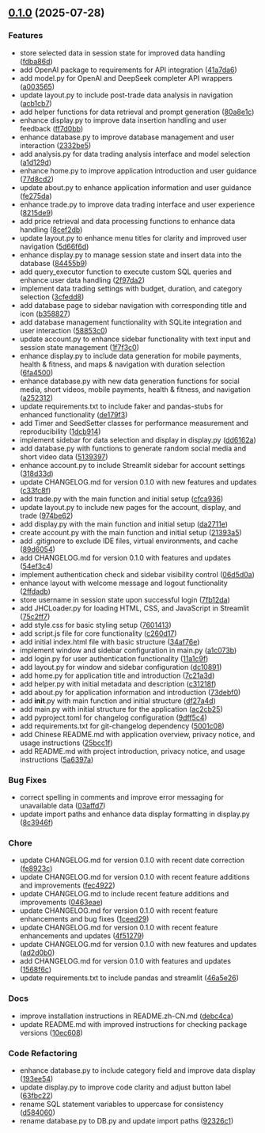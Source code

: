 <!-- insertion marker -->
<a name="0.1.0"></a>

## [0.1.0](https://github.com///compare/e8ac234ee3cc02be05bf1225cfe3f34ef896faf2...0.1.0) (2025-07-28)

### Features

- store selected data in session state for improved data handling ([fdba86d](https://github.com///commit/fdba86d47540c564aad8bd178b36dfec59291ad5))
- add OpenAI package to requirements for API integration ([41a7da6](https://github.com///commit/41a7da6b77e899c4da962a84edfab00434b9140f))
- add model.py for OpenAI and DeepSeek completer API wrappers ([a003565](https://github.com///commit/a0035656bdde2cb4489312009ba1e30504aa857a))
- update layout.py to include post-trade data analysis in navigation ([acb1cb7](https://github.com///commit/acb1cb7e0b28c29f6278e30926033e2e16505605))
- add helper functions for data retrieval and prompt generation ([80a8e1c](https://github.com///commit/80a8e1c0bd82c9a8cdadc060321f8442e56e5fa7))
- enhance display.py to improve data insertion handling and user feedback ([ff7d0bb](https://github.com///commit/ff7d0bba93740102ab91d689f53184b4e4c94fa3))
- enhance database.py to improve database management and user interaction ([2332be5](https://github.com///commit/2332be533ad111d811a86c6fe62b606791c9fcb4))
- add analysis.py for data trading analysis interface and model selection ([a1d129d](https://github.com///commit/a1d129d5d9b8378a5557be964338b7b279d1eca0))
- enhance home.py to improve application introduction and user guidance ([77d8cd2](https://github.com///commit/77d8cd22f0a6273ac032612be8a47201818b3771))
- update about.py to enhance application information and user guidance ([fe275da](https://github.com///commit/fe275da2b221bd35392d7e475113ba43c979f9b7))
- enhance trade.py to improve data trading interface and user experience ([8215de9](https://github.com///commit/8215de9de92d997b07c2ca8695f303eb586c9256))
- add price retrieval and data processing functions to enhance data handling ([8cef2db](https://github.com///commit/8cef2dba4a74b2575996c484084f71bc6542792e))
- update layout.py to enhance menu titles for clarity and improved user navigation ([5d66f6d](https://github.com///commit/5d66f6df2729b9a3d6be23bd886ebe11c6c623f4))
- enhance display.py to manage session state and insert data into the database ([84455b9](https://github.com///commit/84455b9bbf06dd5720e4809c4425a5989a94e46b))
- add query_executor function to execute custom SQL queries and enhance user data handling ([2f97da2](https://github.com///commit/2f97da2af167398da3bcb40861769f3099a37d6b))
- implement data trading settings with budget, duration, and category selection ([3cfedd8](https://github.com///commit/3cfedd80e044c0622d1b084bbcf7fb309423b3bc))
- add database page to sidebar navigation with corresponding title and icon ([b358827](https://github.com///commit/b35882703d4a2f6c0ea3f43716399450124bc404))
- add database management functionality with SQLite integration and user interaction ([58853c0](https://github.com///commit/58853c06af1eff55272360ec9d09a3008ba21922))
- update account.py to enhance sidebar functionality with text input and session state management ([1f7f3c0](https://github.com///commit/1f7f3c030673d103cf4ef7c4621314448588d2d9))
- enhance display.py to include data generation for mobile payments, health & fitness, and maps & navigation with duration selection ([6fa4500](https://github.com///commit/6fa45003928a84b7c55b0efbe87d6cb5a8baf83d))
- enhance database.py with new data generation functions for social media, short videos, mobile payments, health & fitness, and navigation ([a252312](https://github.com///commit/a2523120984f796fb0966f764938c5d294b9e774))
- update requirements.txt to include faker and pandas-stubs for enhanced functionality ([de179f3](https://github.com///commit/de179f348cb35231b2b5b2b3205089a05f479173))
- add Timer and SeedSetter classes for performance measurement and reproducibility ([1dcb914](https://github.com///commit/1dcb91488632de66b973fba7d30cac3be65a3738))
- implement sidebar for data selection and display in display.py ([dd6162a](https://github.com///commit/dd6162ae6865367901b09e14da225ced098e2642))
- add database.py with functions to generate random social media and short video data ([5139397](https://github.com///commit/5139397b29138167095437d374372ec5497e928b))
- enhance account.py to include Streamlit sidebar for account settings ([318d33d](https://github.com///commit/318d33db0767bb7adf8509168cf58909c75d5504))
- update CHANGELOG.md for version 0.1.0 with new features and updates ([c33fc8f](https://github.com///commit/c33fc8f59d27d64c6785b88653f13bce86207a02))
- add trade.py with the main function and initial setup ([cfca936](https://github.com///commit/cfca9363c9fa6826023365de504a87d0275d7599))
- update layout.py to include new pages for the account, display, and trade ([974be62](https://github.com///commit/974be621fb9e531dee094c10e3e318d9fea434b8))
- add display.py with the main function and initial setup ([da2711e](https://github.com///commit/da2711e789d70bc1872e42010085b8acc3085ed6))
- create account.py with the main function and initial setup ([21393a5](https://github.com///commit/21393a504de419503859f60fe6c70a4033e54118))
- add .gitignore to exclude IDE files, virtual environments, and cache ([89d6054](https://github.com///commit/89d60542e1c11f9a981c0daac3445f9b631362ea))
- add CHANGELOG.md for version 0.1.0 with features and updates ([54ef3c4](https://github.com///commit/54ef3c4886a1d974bed418d8eb33c2a093856e22))
- implement authentication check and sidebar visibility control ([06d5d0a](https://github.com///commit/06d5d0adb2e1c42d7a6677459cc43a1b357a45db))
- enhance layout with welcome message and logout functionality ([2ffdadb](https://github.com///commit/2ffdadb0e668b0768304cf302b251a066f1f15ba))
- store username in session state upon successful login ([7fb12da](https://github.com///commit/7fb12da32bd26f36326281b0aace4fde829a5a88))
- add JHCLoader.py for loading HTML, CSS, and JavaScript in Streamlit ([75c2ff7](https://github.com///commit/75c2ff7be8157ff88794ab913114c5a2b3475e63))
- add style.css for basic styling setup ([7601413](https://github.com///commit/76014137405279638156b8b92ee9b30a496b279b))
- add script.js file for core functionality ([c260d17](https://github.com///commit/c260d17738c7a06f21d57d0ce030d4bf5afa38f8))
- add initial index.html file with basic structure ([34af76e](https://github.com///commit/34af76e054e77940fc40c9833d6faaf249f4c60a))
- implement window and sidebar configuration in main.py ([a1c073b](https://github.com///commit/a1c073bbbb4f832c5b92f7d546f96ed915cd3c32))
- add login.py for user authentication functionality ([11a1c9f](https://github.com///commit/11a1c9fec781c394a8aff795637c743163f3b798))
- add layout.py for window and sidebar configuration ([dc10891](https://github.com///commit/dc10891e5549e566868ff6e727c4f35be3354301))
- add home.py for application title and introduction ([7c21a3d](https://github.com///commit/7c21a3d82d847c6e2761e1b111253a17d9e33f12))
- add helper.py with initial metadata and description ([c31218f](https://github.com///commit/c31218f559adaf6f26c26dc86cb7dc5798fbd065))
- add about.py for application information and introduction ([73debf0](https://github.com///commit/73debf0d8d19d95cedf3bbed726add56b09b40f8))
- add __init__.py with main function and initial structure ([df27a4d](https://github.com///commit/df27a4d5a9ade49af4ad8f6acb176d78caa530b2))
- add main.py with initial structure for the application ([ac2cb25](https://github.com///commit/ac2cb25adf897268546a9e6f1bcabab0c957fc42))
- add pyproject.toml for changelog configuration ([9dff5c4](https://github.com///commit/9dff5c4766238f3e082918ceecdce9f31647da51))
- add requirements.txt for git-changelog dependency ([5001c08](https://github.com///commit/5001c0879a0c9b94a7c9a03dad0c1177c4dd702c))
- add Chinese README.md with application overview, privacy notice, and usage instructions ([25bcc1f](https://github.com///commit/25bcc1f772cd7e03e79f7a579440d0e5436f252e))
- add README.md with project introduction, privacy notice, and usage instructions ([5a6397a](https://github.com///commit/5a6397a8ae2a16d7aaf2e46bf332f56b832125d6))

### Bug Fixes

- correct spelling in comments and improve error messaging for unavailable data ([03affd7](https://github.com///commit/03affd7fec774fe820b4ae0888f35ced8235edca))
- update import paths and enhance data display formatting in display.py ([8c3946f](https://github.com///commit/8c3946f81ac6b4cfaf24b26aef523acef4d07ce1))

### Chore

- update CHANGELOG.md for version 0.1.0 with recent date correction ([fe8923c](https://github.com///commit/fe8923c2817206da818238a8536881d21810ca20))
- update CHANGELOG.md for version 0.1.0 with recent feature additions and improvements ([fec4922](https://github.com///commit/fec492291fdc323d1a55188f6c82bb1e23eb76d6))
- update CHANGELOG.md to include recent feature additions and improvements ([0463eae](https://github.com///commit/0463eae8bdf7b2d8b0c76d96f33b0fd138021a7e))
- update CHANGELOG.md for version 0.1.0 with recent feature enhancements and bug fixes ([1ceed29](https://github.com///commit/1ceed29854ec808761cfffdc9d8f9827564533b6))
- update CHANGELOG.md for version 0.1.0 with recent feature enhancements and updates ([4f51279](https://github.com///commit/4f512799300747ffa09a3a7a508b4fd06820f9a9))
- update CHANGELOG.md for version 0.1.0 with new features and updates ([ad2d0b0](https://github.com///commit/ad2d0b0d6e927b734c52d64cc63afa219c94261e))
- add CHANGELOG.md for version 0.1.0 with features and updates ([1568f6c](https://github.com///commit/1568f6c9f01f34e4eec3d4fe9a57a84a129e1825))
- update requirements.txt to include pandas and streamlit ([46a5e26](https://github.com///commit/46a5e26ea6e1de25ed1dc94c68f126f5a886e9e1))

### Docs

- improve installation instructions in README.zh-CN.md ([debc4ca](https://github.com///commit/debc4ca2a6869f1c9a43bf117c46964ea610accc))
- update README.md with improved instructions for checking package versions ([10ec608](https://github.com///commit/10ec6088707eeb58448d04fda9bb33b03ecc70d6))

### Code Refactoring

- enhance database.py to include category field and improve data display ([193ee54](https://github.com///commit/193ee54e71557f6880f2436e6e1ace7cc821000b))
- update display.py to improve code clarity and adjust button label ([63fbc22](https://github.com///commit/63fbc22e333aa22d095ec0f0ef6d345e76434d80))
- rename SQL statement variables to uppercase for consistency ([d584060](https://github.com///commit/d5840606448415b6c7fe7e275adc72da583b73e6))
- rename database.py to DB.py and update import paths ([92326c1](https://github.com///commit/92326c1429824ee6b3aa2a0d100ec3c86c1bbe56))

